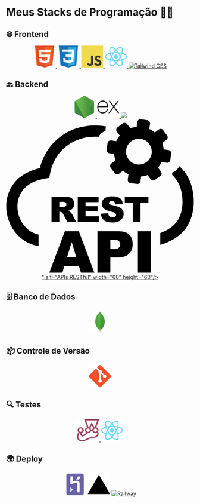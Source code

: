 # Meus Stacks de Programação 🚀✨

## 🌐 Frontend
<div align="center">
  <a href="https://developer.mozilla.org/pt-BR/docs/Web/HTML">
    <img src="https://raw.githubusercontent.com/devicons/devicon/master/icons/html5/html5-original.svg" alt="HTML" width="60" height="60"/>
  </a>
  <a href="https://developer.mozilla.org/pt-BR/docs/Web/CSS">
    <img src="https://raw.githubusercontent.com/devicons/devicon/master/icons/css3/css3-original.svg" alt="CSS" width="60" height="60"/>
  </a>
  <a href="https://developer.mozilla.org/pt-BR/docs/Web/JavaScript">
    <img src="https://raw.githubusercontent.com/devicons/devicon/master/icons/javascript/javascript-original.svg" alt="JavaScript" width="60" height="60"/>
  </a>
  <a href="https://reactjs.org/">
    <img src="https://raw.githubusercontent.com/devicons/devicon/master/icons/react/react-original.svg" alt="React.js" width="60" height="60"/>
  </a>
  <a href="https://tailwindcss.com/">
    <img src="https://upload.wikimedia.org/wikipedia/commons/d/d5/Tailwind_CSS_Logo.svg" alt="Tailwind CSS" width="60" height="60"/>
  </a>
</div>

## 🔙 Backend
<div align="center">
  <a href="https://nodejs.org/">
    <img src="https://raw.githubusercontent.com/devicons/devicon/master/icons/nodejs/nodejs-original.svg" alt="Node.js" width="60" height="60"/>
  </a>
  <a href="https://expressjs.com/">
    <img src="https://raw.githubusercontent.com/devicons/devicon/master/icons/express/express-original.svg" alt="Express.js" width="60" height="60"/>
  </a>
  <a href="https://restfulapi.net/">
    <img src="<?xml version="1.0" encoding="utf-8"?><svg version="1.1" id="Layer_1" xmlns="http://www.w3.org/2000/svg" xmlns:xlink="http://www.w3.org/1999/xlink" x="0px" y="0px" viewBox="0 0 122.88 100.33" style="enable-background:new 0 0 122.88 100.33" xml:space="preserve"><style type="text/css"><![CDATA[
	.st0{fill-rule:evenodd;clip-rule:evenodd;}
]]></style><g><path class="st0" d="M102.79,7.11l2.59,3.41c0.68,0.9,0.51,2.19-0.39,2.87l-2.75,2.09c0.5,1.33,0.82,2.75,0.95,4.2l3.13,0.43 c1.12,0.15,1.9,1.19,1.75,2.31l-0.58,4.25c-0.15,1.12-1.19,1.91-2.31,1.75l-3.42-0.47c-0.61,1.33-1.39,2.55-2.31,3.64l1.92,2.52 c0.68,0.9,0.5,2.19-0.4,2.87l-3.41,2.59c-0.9,0.68-2.19,0.5-2.87-0.39l-2.09-2.75c-1.34,0.5-2.75,0.82-4.21,0.95l-0.43,3.13 c-0.15,1.12-1.19,1.9-2.31,1.75l-4.25-0.58c-1.12-0.15-1.9-1.19-1.75-2.31l0.47-3.42c-1.32-0.61-2.55-1.39-3.64-2.3l-2.52,1.91 c-0.9,0.68-2.19,0.51-2.87-0.39l-2.59-3.41c-0.68-0.9-0.51-2.19,0.39-2.87l2.75-2.09c-0.5-1.34-0.82-2.75-0.95-4.2l-3.13-0.43 c-1.12-0.15-1.91-1.19-1.75-2.31l0.58-4.25c0.16-1.12,1.19-1.9,2.31-1.75l3.42,0.47c0.61-1.32,1.39-2.55,2.3-3.64l-1.91-2.52 C71.83,7.28,72,5.99,72.9,5.31l3.41-2.59c0.9-0.68,2.19-0.51,2.87,0.39l2.09,2.75c1.33-0.5,2.75-0.82,4.2-0.95l0.43-3.13 c0.15-1.12,1.19-1.91,2.31-1.76l4.25,0.58c1.12,0.15,1.91,1.19,1.75,2.31l-0.47,3.42c1.33,0.61,2.55,1.39,3.65,2.31l2.52-1.91 C100.81,6.04,102.1,6.21,102.79,7.11L102.79,7.11L102.79,7.11z M29.67,67.12v-16.5h8.5c1.58,0,2.78,0.13,3.61,0.41 c0.83,0.27,1.51,0.77,2.01,1.5c0.51,0.74,0.77,1.63,0.77,2.68c0,0.91-0.2,1.71-0.59,2.37c-0.39,0.67-0.93,1.21-1.61,1.62 c-0.43,0.26-1.03,0.48-1.79,0.65c0.61,0.21,1.05,0.4,1.32,0.61c0.19,0.14,0.46,0.43,0.81,0.87c0.35,0.44,0.59,0.79,0.71,1.03 l2.48,4.77h-5.76l-2.72-5.03c-0.35-0.65-0.65-1.08-0.92-1.27c-0.37-0.25-0.79-0.38-1.25-0.38h-0.45v6.68H29.67L29.67,67.12z M47.65,95.85h-9.52l-1.37,4.48h-8.58l10.23-27.19h9.2l10.19,27.19h-8.8L47.65,95.85L47.65,95.85z M45.87,89.96l-2.97-9.78 l-2.98,9.78H45.87L45.87,89.96z M59.78,73.14h13.98c3.05,0,5.33,0.72,6.84,2.17c1.51,1.45,2.27,3.52,2.27,6.19 c0,2.75-0.83,4.9-2.48,6.45c-1.65,1.55-4.18,2.32-7.57,2.32h-4.61v10.06h-8.43V73.14L59.78,73.14z M68.21,84.76h2.07 c1.63,0,2.78-0.28,3.44-0.85c0.66-0.56,0.99-1.29,0.99-2.16c0-0.85-0.29-1.58-0.86-2.17c-0.57-0.59-1.65-0.89-3.23-0.89h-2.41 V84.76L68.21,84.76z M86.27,73.14h8.43v27.19h-8.43V73.14L86.27,73.14z M34.79,57.32h2.15c0.23,0,0.68-0.08,1.35-0.23 c0.34-0.07,0.62-0.24,0.83-0.52c0.22-0.28,0.32-0.6,0.32-0.96c0-0.53-0.17-0.95-0.51-1.23c-0.34-0.29-0.97-0.43-1.9-0.43h-2.24 V57.32L34.79,57.32z M46.87,50.62h13.65v3.52h-8.53v2.63h7.91v3.36h-7.91v3.25h8.78v3.73h-13.9V50.62L46.87,50.62z M61.98,61.66 l4.84-0.3c0.1,0.79,0.32,1.38,0.64,1.79c0.53,0.66,1.28,1,2.25,1c0.72,0,1.29-0.17,1.68-0.51c0.39-0.34,0.59-0.74,0.59-1.19 c0-0.43-0.19-0.81-0.56-1.15c-0.37-0.34-1.24-0.65-2.61-0.96c-2.23-0.5-3.82-1.17-4.78-2c-0.96-0.83-1.44-1.89-1.44-3.18 c0-0.85,0.25-1.65,0.74-2.4c0.49-0.75,1.23-1.35,2.22-1.78c0.99-0.43,2.34-0.64,4.06-0.64c2.11,0,3.71,0.39,4.82,1.18 c1.1,0.79,1.76,2.03,1.97,3.75l-4.79,0.29c-0.13-0.75-0.4-1.3-0.8-1.63c-0.41-0.34-0.98-0.51-1.69-0.51 c-0.59,0-1.04,0.13-1.34,0.38c-0.3,0.25-0.45,0.56-0.45,0.92c0,0.26,0.13,0.49,0.37,0.71c0.24,0.21,0.8,0.42,1.7,0.61 c2.23,0.48,3.83,0.97,4.79,1.46c0.96,0.49,1.67,1.1,2.1,1.83c0.44,0.72,0.66,1.54,0.66,2.44c0,1.06-0.29,2.03-0.88,2.92 c-0.58,0.89-1.4,1.57-2.45,2.03c-1.05,0.46-2.37,0.69-3.97,0.69c-2.8,0-4.75-0.54-5.83-1.62C62.74,64.69,62.13,63.32,61.98,61.66 L61.98,61.66z M77.69,50.62h15.51v4.08H88v12.42H82.9V54.7h-5.21V50.62L77.69,50.62z M60.53,11.46c-1.83-0.14-3.68-0.12-5.51,0.06 c-5.63,0.54-11.1,2.59-15.62,6.1c-5.23,4.05-9.2,10.11-10.73,18.14l-0.48,2.51l-2.5,0.44c-2.45,0.43-4.64,1.02-6.56,1.77 c-1.86,0.72-3.52,1.61-4.97,2.66c-1.16,0.84-2.16,1.78-3.01,2.8c-2.63,3.15-3.85,7.1-3.82,11.1c0.03,4.06,1.35,8.16,3.79,11.53 c0.91,1.25,1.96,2.4,3.16,3.4c1.22,1.01,2.59,1.85,4.13,2.48c0.87,0.36,1.8,0.66,2.77,0.9v7.49c-2-0.36-3.84-0.9-5.56-1.61 c-2.27-0.94-4.28-2.15-6.05-3.63c-1.68-1.4-3.15-2.99-4.4-4.72C1.84,68.28,0.04,62.66,0,57.06c-0.04-5.66,1.72-11.29,5.52-15.85 c1.23-1.48,2.68-2.84,4.34-4.04c1.93-1.4,4.14-2.58,6.64-3.55c1.72-0.67,3.56-1.23,5.5-1.68c2.2-8.74,6.89-15.47,12.92-20.14 c5.64-4.37,12.43-6.92,19.42-7.59c3.67-0.35,7.39-0.19,11.03,0.49c-0.08,0.33-0.15,0.66-0.19,1l-0.01,0.06 c-0.07,0.57-0.1,1.14-0.07,1.72c-0.77,0.3-1.49,0.71-2.14,1.21l-0.03,0.02C61.96,9.44,61.14,10.38,60.53,11.46L60.53,11.46z M113.44,30.66c0.56,0.51,1.1,1.04,1.63,1.61c1.07,1.15,2.08,2.45,3.03,3.9c3.2,4.92,4.84,11.49,4.77,17.92 c-0.07,6.31-1.77,12.59-5.25,17.21c-2.27,3.01-5.18,5.47-8.67,7.42c-2.39,1.34-5.08,2.45-8.01,3.35v-7.75 c1.58-0.59,3.05-1.25,4.4-2c2.63-1.47,4.78-3.26,6.39-5.41c2.5-3.33,3.73-8.04,3.78-12.87c0.06-5.07-1.18-10.16-3.59-13.86 c-0.69-1.07-1.45-2.03-2.25-2.89c-0.31-0.33-0.62-0.64-0.94-0.94c0.05-0.5,0.07-1.01,0.04-1.52c0.77-0.3,1.49-0.71,2.14-1.21 l0.03-0.02C111.97,32.81,112.83,31.81,113.44,30.66L113.44,30.66z M88.08,12.8c4.61,0.63,7.83,4.88,7.2,9.49 c-0.63,4.61-4.88,7.84-9.49,7.21c-4.61-0.63-7.84-4.88-7.2-9.49C79.23,15.4,83.47,12.17,88.08,12.8L88.08,12.8L88.08,12.8z"/></g></svg>" alt="APIs RESTful" width="60" height="60"/>
  </a>
</div>

## 🗄️ Banco de Dados
<div align="center">
  <a href="https://www.mongodb.com/">
    <img src="https://raw.githubusercontent.com/devicons/devicon/master/icons/mongodb/mongodb-original.svg" alt="MongoDB" width="60" height="60"/>
  </a>
</div>

## 📦 Controle de Versão
<div align="center">
  <a href="https://git-scm.com/">
    <img src="https://raw.githubusercontent.com/devicons/devicon/master/icons/git/git-original.svg" alt="Git" width="60" height="60"/>
  </a>
</div>

## 🔍 Testes
<div align="center">
  <a href="https://jestjs.io/">
    <img src="https://raw.githubusercontent.com/devicons/devicon/master/icons/jest/jest-plain.svg" alt="Jest" width="60" height="60"/>
  </a>
  <a href="https://testing-library.com/docs/react-testing-library/intro/">
    <img src="https://raw.githubusercontent.com/devicons/devicon/master/icons/react/react-original.svg" alt="React Testing Library" width="60" height="60"/>
  </a>
</div>

## 🌍 Deploy
<div align="center">
  <a href="https://www.heroku.com/">
    <img src="https://raw.githubusercontent.com/devicons/devicon/master/icons/heroku/heroku-plain.svg" alt="Heroku" width="60" height="60"/>
  </a>
  <a href="https://vercel.com/">
    <img src="https://raw.githubusercontent.com/devicons/devicon/master/icons/vercel/vercel-original.svg" alt="Vercel" width="60" height="60"/>
  </a>
  <a href="https://railway.app/">
    <img src="https://railway.app/favicon.ico" alt="Railway" width="60" height="60"/>
  </a>
</div>
